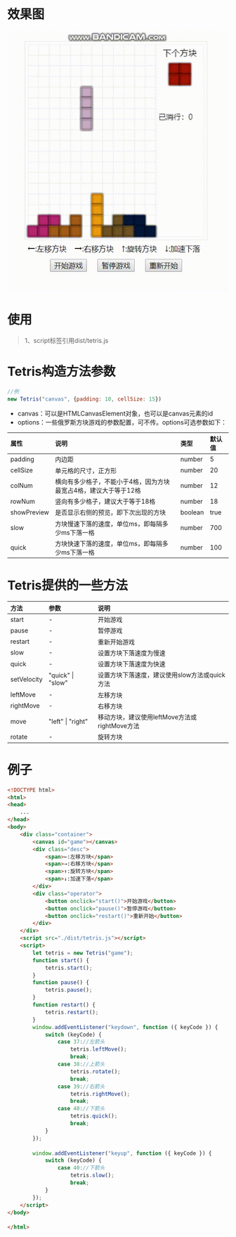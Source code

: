 # 效果图
<img src="https://raw.githubusercontent.com/destiny-wenlun/game-tetris/master/img/demo.gif"/>

# 使用
> 1、script标签引用dist/tetris.js  

# Tetris构造方法参数
```javascript
//例
new Tetris("canvas", {padding: 10, cellSize: 15})
```
* canvas：可以是HTMLCanvasElement对象，也可以是canvas元素的id
* options：一些俄罗斯方块游戏的参数配置，可不传。options可选参数如下：

|属性|说明|类型|默认值|
|:-|:-|:-|:-|
|padding|内边距|number|5|
|cellSize|单元格的尺寸，正方形|number|20|
|colNum|横向有多少格子，不能小于4格，因为方块最宽占4格，建议大于等于12格|number|12|
|rowNum|竖向有多少格子，建议大于等于18格|number|18|
|showPreview|是否显示右侧的预览，即下次出现的方块|boolean|true|
|slow|方块慢速下落的速度，单位ms，即每隔多少ms下落一格|number|700|
|quick|方块快速下落的速度，单位ms，即每隔多少ms下落一格|number|100|

# Tetris提供的一些方法

|方法|参数|说明|
|:-|:-|:-|
|start|-|开始游戏|
|pause|-|暂停游戏|
|restart|-|重新开始游戏|
|slow|-|设置方块下落速度为慢速|
|quick|-|设置方块下落速度为快速|
|setVelocity|"quick" \| "slow"|设置方块下落速度，建议使用slow方法或quick方法|
|leftMove|-|左移方块|
|rightMove|-|右移方块|
|move|"left" \| "right"|移动方块，建议使用leftMove方法或rightMove方法|
|rotate|-|旋转方块|

# 例子
```html
<!DOCTYPE html>
<html>
<head>
    ...    
</head>
<body>
    <div class="container">
        <canvas id="game"></canvas>
        <div class="desc">
            <span>←:左移方块</span>
            <span>→:右移方块</span>
            <span>↑:旋转方块</span>
            <span>↓:加速下落</span>
        </div>
        <div class="operator">
            <button onclick="start()">开始游戏</button>
            <button onclick="pause()">暂停游戏</button>
            <button onclick="restart()">重新开始</button>
        </div>
    </div>
    <script src="./dist/tetris.js"></script>
    <script>
        let tetris = new Tetris("game");
        function start() {
            tetris.start();
        }
        function pause() {
            tetris.pause();
        }
        function restart() {
            tetris.restart();
        }
        window.addEventListener("keydown", function ({ keyCode }) {
            switch (keyCode) {
                case 37://左箭头
                    tetris.leftMove();
                    break;
                case 38://上箭头
                    tetris.rotate();
                    break;
                case 39://右箭头
                    tetris.rightMove();
                    break;
                case 40://下箭头
                    tetris.quick();
                    break;
            }
        });

        window.addEventListener("keyup", function ({ keyCode }) {
            switch (keyCode) {
                case 40://下箭头
                    tetris.slow();
                    break;
            }
        });
    </script>
</body>

</html>
```
